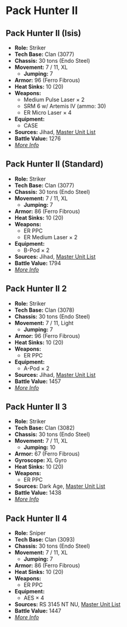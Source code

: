 # Pack Hunter II
## Pack Hunter II (Isis)
- **Role:** Striker
- **Tech Base:** Clan (3077)
- **Chassis:** 30 tons (Endo Steel)
- **Movement:** 7 / 11, XL
  - **Jumping:** 7
- **Armor:** 96 (Ferro Fibrous)
- **Heat Sinks:** 10 (20)
- **Weapons:**
  - Medium Pulse Laser × 2
  - SRM 6 w/ Artemis IV (ammo: 30)
  - ER Micro Laser × 4
- **Equipment:**
  - CASE
- **Sources:** Jihad, [Master Unit List](http://masterunitlist.info/Unit/Details/5540/pack-hunter-ii-isis)
- **Battle Value:** 1276
- [*More Info*](pack_hunter_ii/pack_hunter_ii_isis.md)

## Pack Hunter II (Standard)
- **Role:** Striker
- **Tech Base:** Clan (3077)
- **Chassis:** 30 tons (Endo Steel)
- **Movement:** 7 / 11, XL
  - **Jumping:** 7
- **Armor:** 86 (Ferro Fibrous)
- **Heat Sinks:** 10 (20)
- **Weapons:**
  - ER PPC
  - ER Medium Laser × 2
- **Equipment:**
  - B-Pod × 2
- **Sources:** Jihad, [Master Unit List](http://masterunitlist.info/Unit/Details/2396/pack-hunter-ii-standard)
- **Battle Value:** 1794
- [*More Info*](pack_hunter_ii/pack_hunter_ii_standard.md)

## Pack Hunter II 2
- **Role:** Striker
- **Tech Base:** Clan (3078)
- **Chassis:** 30 tons (Endo Steel)
- **Movement:** 7 / 11, Light
  - **Jumping:** 7
- **Armor:** 96 (Ferro Fibrous)
- **Heat Sinks:** 10 (20)
- **Weapons:**
  - ER PPC
- **Equipment:**
  - A-Pod × 2
- **Sources:** Jihad, [Master Unit List](http://masterunitlist.info/Unit/Details/2397/pack-hunter-ii-2)
- **Battle Value:** 1457
- [*More Info*](pack_hunter_ii/pack_hunter_ii_2.md)

## Pack Hunter II 3
- **Role:** Striker
- **Tech Base:** Clan (3082)
- **Chassis:** 30 tons (Endo Steel)
- **Movement:** 7 / 11, XL
  - **Jumping:** 10
- **Armor:** 67 (Ferro Fibrous)
- **Gyroscope:** XL Gyro
- **Heat Sinks:** 10 (20)
- **Weapons:**
  - ER PPC
- **Sources:** Dark Age, [Master Unit List](http://masterunitlist.info/Unit/Details/2398/pack-hunter-ii-3)
- **Battle Value:** 1438
- [*More Info*](pack_hunter_ii/pack_hunter_ii_3.md)

## Pack Hunter II 4
- **Role:** Sniper
- **Tech Base:** Clan (3093)
- **Chassis:** 30 tons (Endo Steel)
- **Movement:** 7 / 11, XL
  - **Jumping:** 7
- **Armor:** 86 (Ferro Fibrous)
- **Heat Sinks:** 10 (20)
- **Weapons:**
  - ER PPC
- **Equipment:**
  - AES × 4
- **Sources:** RS 3145 NT NU, [Master Unit List](http://masterunitlist.info/Unit/Details/6935/pack-hunter-ii-4)
- **Battle Value:** 1447
- [*More Info*](pack_hunter_ii/pack_hunter_ii_4.md)

